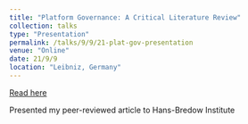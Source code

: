 ```yaml
---
title: "Platform Governance: A Critical Literature Review"
collection: talks
type: "Presentation"
permalink: /talks/9/9/21-plat-gov-presentation
venue: "Online"
date: 21/9/9
location: "Leibniz, Germany"
---
```


[Read here](https://leibniz-hbi.de/en/events/who-gets-to-say-who-gets-to-speak-series)

Presented my peer-reviewed article to Hans-Bredow Institute
